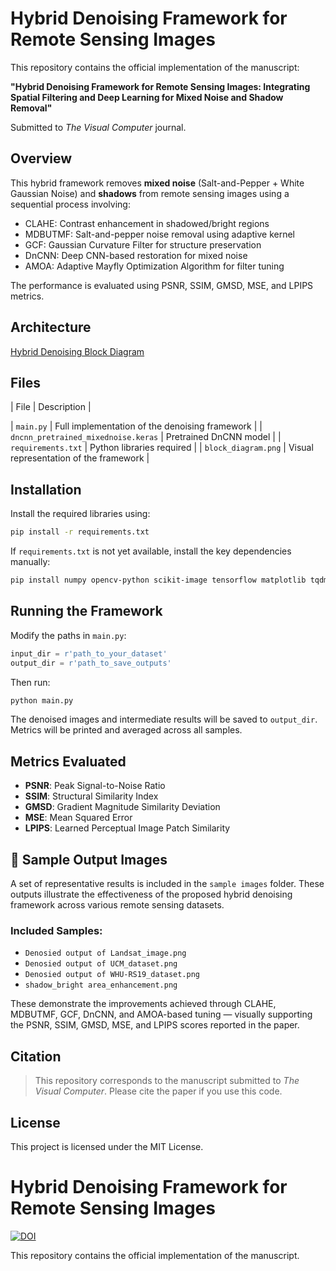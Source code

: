 # Hybrid Denoising Framework for Remote Sensing Images

This repository contains the official implementation of the manuscript:

**"Hybrid Denoising Framework for Remote Sensing Images: Integrating Spatial Filtering and Deep Learning for Mixed Noise and Shadow Removal"**

Submitted to *The Visual Computer* journal.

## Overview

This hybrid framework removes **mixed noise** (Salt-and-Pepper + White Gaussian Noise) and **shadows** from remote sensing images using a sequential process involving:

- CLAHE: Contrast enhancement in shadowed/bright regions
- MDBUTMF: Salt-and-pepper noise removal using adaptive kernel
- GCF: Gaussian Curvature Filter for structure preservation
- DnCNN: Deep CNN-based restoration for mixed noise
- AMOA: Adaptive Mayfly Optimization Algorithm for filter tuning

The performance is evaluated using PSNR, SSIM, GMSD, MSE, and LPIPS metrics.

## Architecture

[Hybrid Denoising Block Diagram](block_diagram.png)

## Files

| File | Description |

| `main.py` | Full implementation of the denoising framework |
| `dncnn_pretrained_mixednoise.keras` | Pretrained DnCNN model |
| `requirements.txt` | Python libraries required |
| `block_diagram.png` | Visual representation of the framework |

##  Installation

Install the required libraries using:

```bash
pip install -r requirements.txt
```

If `requirements.txt` is not yet available, install the key dependencies manually:

```bash
pip install numpy opencv-python scikit-image tensorflow matplotlib tqdm numba lpips torch torchvision
```

## Running the Framework

Modify the paths in `main.py`:

```python
input_dir = r'path_to_your_dataset'
output_dir = r'path_to_save_outputs'
```

Then run:

```bash
python main.py
```

The denoised images and intermediate results will be saved to `output_dir`. Metrics will be printed and averaged across all samples.

## Metrics Evaluated

- **PSNR**: Peak Signal-to-Noise Ratio
- **SSIM**: Structural Similarity Index
- **GMSD**: Gradient Magnitude Similarity Deviation
- **MSE**: Mean Squared Error
- **LPIPS**: Learned Perceptual Image Patch Similarity

## 📁 Sample Output Images

A set of representative results is included in the `sample images` folder. These outputs illustrate the effectiveness of the proposed hybrid denoising framework across various remote sensing datasets.

### Included Samples:
- `Denosied output of Landsat_image.png`
- `Denosied output of UCM_dataset.png`
- `Denosied output of WHU-RS19_dataset.png`
- `shadow_bright area_enhancement.png`

These demonstrate the improvements achieved through CLAHE, MDBUTMF, GCF, DnCNN, and AMOA-based tuning — visually supporting the PSNR, SSIM, GMSD, MSE, and LPIPS scores reported in the paper.


##  Citation

> This repository corresponds to the manuscript submitted to *The Visual Computer*. Please cite the paper if you use this code.


## License

This project is licensed under the MIT License.

# Hybrid Denoising Framework for Remote Sensing Images

[![DOI](https://zenodo.org/badge/994914378.svg)](https://doi.org/10.5281/zenodo.15589594)

This repository contains the official implementation of the manuscript.

